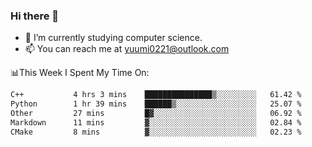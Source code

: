 ### Hi there 👋

- 📕 I’m currently studying computer science.
- 📫 You can reach me at yuumi0221@outlook.com


📊This Week I Spent My Time On:
<!--START_SECTION:waka-->

```txt
C++           4 hrs 3 mins    ███████████████▒░░░░░░░░░   61.42 %
Python        1 hr 39 mins    ██████▒░░░░░░░░░░░░░░░░░░   25.07 %
Other         27 mins         █▓░░░░░░░░░░░░░░░░░░░░░░░   06.92 %
Markdown      11 mins         ▓░░░░░░░░░░░░░░░░░░░░░░░░   02.84 %
CMake         8 mins          ▓░░░░░░░░░░░░░░░░░░░░░░░░   02.23 %
```

<!--END_SECTION:waka-->

<!--
**Yuumi0221/Yuumi0221** is a ✨ _special_ ✨ repository because its `README.md` (this file) appears on your GitHub profile.

Here are some ideas to get you started:

- 🔭 I’m currently working on ...
- 🌱 I’m currently learning ...
- 👯 I’m looking to collaborate on ...
- 🤔 I’m looking for help with ...
- 💬 Ask me about ...
- 📫 How to reach me: ...
- 😄 Pronouns: ...
- ⚡ Fun fact: ...
-->

